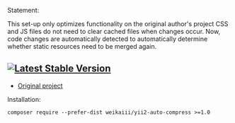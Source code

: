 
Statement:

This set-up only optimizes functionality on the original author's project
CSS and JS files do not need to clear cached files when changes occur. Now, code changes are automatically detected to automatically determine whether static resources need to be merged again.
	
[![Latest Stable Version](https://img.shields.io/packagist/php-v/symfony/symfony/v2.8.0.svg)](https://packagist.org/packages/weikaiii/yii2-auto-compress)
----------
* [Original project](https://github.com/skeeks-semenov/yii2-assets-auto-compress)

Installation:
```
composer require --prefer-dist weikaiii/yii2-auto-compress >=1.0
```

